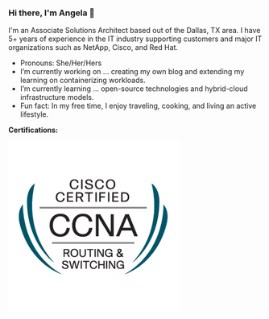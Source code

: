 ### Hi there, I'm Angela 👋

I'm an Associate Solutions Architect based out of the Dallas, TX area. I have 5+ years of experience in the IT industry supporting customers and major IT organizations such as NetApp, Cisco, and Red Hat.

-  Pronouns: She/Her/Hers
-  I’m currently working on ... creating my own blog and extending my learning on containerizing workloads.
-  I’m currently learning ... open-source technologies and hybrid-cloud infrastructure models.
-  Fun fact: In my free time, I enjoy traveling, cooking, and living an active lifestyle.

**Certifications:**

<!-- CCNA Routing and Switching -->

[<img src="https://github.com/angelavuong/angelavuong/blob/main/images/cisco_ccna.png">](https://www.credly.com/badges/c8d62fc0-aa8d-42ee-a06a-6ff21fafcc31/linked_in_profile)
